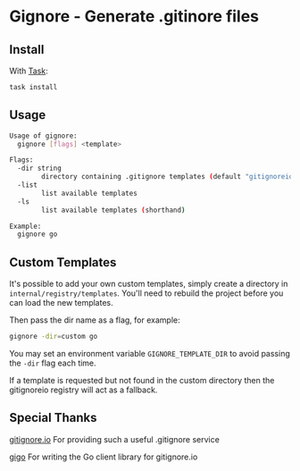 # Gignore - Generate .gitinore files

## Install

With [Task][task]:

```bash
task install
```

## Usage

```bash
Usage of gignore:
  gignore [flags] <template>

Flags:
  -dir string
        directory containing .gitignore templates (default "gitignoreio")
  -list
        list available templates
  -ls
        list available templates (shorthand)

Example:
  gignore go
```

## Custom Templates

It's possible to add your own custom templates, simply create a directory in `internal/registry/templates`. You'll need to rebuild the project before you can load the new templates.

Then pass the dir name as a flag, for example:

```bash
gignore -dir=custom go
```

You may set an environment variable `GIGNORE_TEMPLATE_DIR` to avoid passing the `-dir` flag each time.

If a template is requested but not found in the custom directory then the gitignoreio registry will act as a fallback.

## Special Thanks

[gitignore.io][gitignoreio] For providing such a useful .gitignore service

[gigo][gigo] For writing the Go client library for gitignore.io


[task]: https://taskfile.dev/
[gitignoreio]: https://www.toptal.com/developers/gitignore
[gigo]: https://github.com/mh-cbon/gigo
[ignore]: https://github.com/neptship/ignore